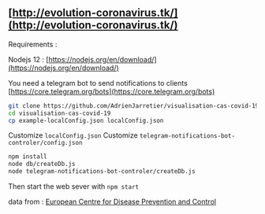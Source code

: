 
## [http://evolution-coronavirus.tk/](http://evolution-coronavirus.tk/)

Requirements :

Nodejs 12 : [https://nodejs.org/en/download/](https://nodejs.org/en/download/)

You need a telegram bot to send notifications to clients [https://core.telegram.org/bots](https://core.telegram.org/bots)

```bash
git clone https://github.com/AdrienJarretier/visualisation-cas-covid-19.git
cd visualisation-cas-covid-19
cp example-localConfig.json localConfig.json
```

Customize `localConfig.json`
Customize `telegram-notifications-bot-controler/config.json`

```bash
npm install
node db/createDb.js
node telegram-notifications-bot-controler/createDb.js
```

Then start the web sever with `npm start`

data from :
[European Centre for Disease Prevention and Control ](https://www.ecdc.europa.eu/en/publications-data/download-todays-data-geographic-distribution-covid-19-cases-worldwide)
